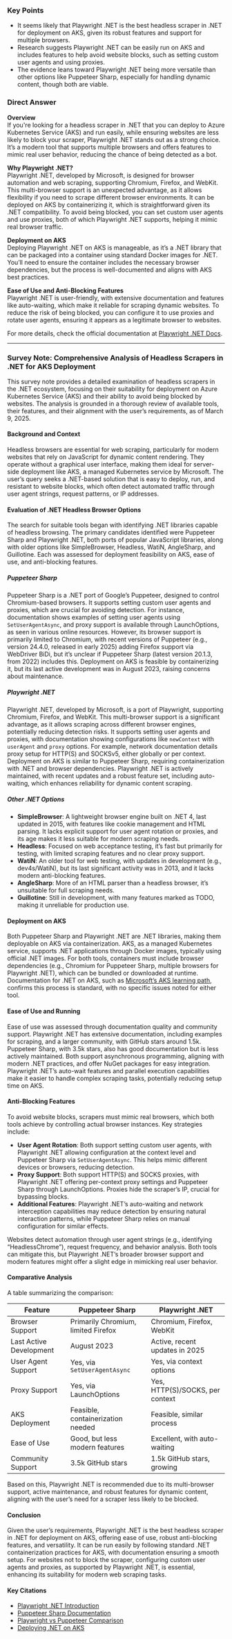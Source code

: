 ### Key Points
- It seems likely that Playwright .NET is the best headless scraper in .NET for deployment on AKS, given its robust features and support for multiple browsers.
- Research suggests Playwright .NET can be easily run on AKS and includes features to help avoid website blocks, such as setting custom user agents and using proxies.
- The evidence leans toward Playwright .NET being more versatile than other options like Puppeteer Sharp, especially for handling dynamic content, though both are viable.

### Direct Answer

**Overview**  
If you're looking for a headless scraper in .NET that you can deploy to Azure Kubernetes Service (AKS) and run easily, while ensuring websites are less likely to block your scraper, Playwright .NET stands out as a strong choice. It’s a modern tool that supports multiple browsers and offers features to mimic real user behavior, reducing the chance of being detected as a bot.

**Why Playwright .NET?**  
Playwright .NET, developed by Microsoft, is designed for browser automation and web scraping, supporting Chromium, Firefox, and WebKit. This multi-browser support is an unexpected advantage, as it allows flexibility if you need to scrape different browser environments. It can be deployed on AKS by containerizing it, which is straightforward given its .NET compatibility. To avoid being blocked, you can set custom user agents and use proxies, both of which Playwright .NET supports, helping it mimic real browser traffic.

**Deployment on AKS**  
Deploying Playwright .NET on AKS is manageable, as it’s a .NET library that can be packaged into a container using standard Docker images for .NET. You’ll need to ensure the container includes the necessary browser dependencies, but the process is well-documented and aligns with AKS best practices.

**Ease of Use and Anti-Blocking Features**  
Playwright .NET is user-friendly, with extensive documentation and features like auto-waiting, which make it reliable for scraping dynamic websites. To reduce the risk of being blocked, you can configure it to use proxies and rotate user agents, ensuring it appears as a legitimate browser to websites.

For more details, check the official documentation at [Playwright .NET Docs](https://playwright.dev/dotnet/docs/intro).

---

### Survey Note: Comprehensive Analysis of Headless Scrapers in .NET for AKS Deployment

This survey note provides a detailed examination of headless scrapers in the .NET ecosystem, focusing on their suitability for deployment on Azure Kubernetes Service (AKS) and their ability to avoid being blocked by websites. The analysis is grounded in a thorough review of available tools, their features, and their alignment with the user’s requirements, as of March 9, 2025.

#### Background and Context  
Headless browsers are essential for web scraping, particularly for modern websites that rely on JavaScript for dynamic content rendering. They operate without a graphical user interface, making them ideal for server-side deployment like AKS, a managed Kubernetes service by Microsoft. The user’s query seeks a .NET-based solution that is easy to deploy, run, and resistant to website blocks, which often detect automated traffic through user agent strings, request patterns, or IP addresses.

#### Evaluation of .NET Headless Browser Options  
The search for suitable tools began with identifying .NET libraries capable of headless browsing. The primary candidates identified were Puppeteer Sharp and Playwright .NET, both ports of popular JavaScript libraries, along with older options like SimpleBrowser, Headless, WatiN, AngleSharp, and Guillotine. Each was assessed for deployment feasibility on AKS, ease of use, and anti-blocking features.

##### Puppeteer Sharp  
Puppeteer Sharp is a .NET port of Google’s Puppeteer, designed to control Chromium-based browsers. It supports setting custom user agents and proxies, which are crucial for avoiding detection. For instance, documentation shows examples of setting user agents using `SetUserAgentAsync`, and proxy support is available through LaunchOptions, as seen in various online resources. However, its browser support is primarily limited to Chromium, with recent versions of Puppeteer (e.g., version 24.4.0, released in early 2025) adding Firefox support via WebDriver BiDi, but it’s unclear if Puppeteer Sharp (latest version 20.1.3, from 2022) includes this. Deployment on AKS is feasible by containerizing it, but its last active development was in August 2023, raising concerns about maintenance.

##### Playwright .NET  
Playwright .NET, developed by Microsoft, is a port of Playwright, supporting Chromium, Firefox, and WebKit. This multi-browser support is a significant advantage, as it allows scraping across different browser engines, potentially reducing detection risks. It supports setting user agents and proxies, with documentation showing configurations like `newContext` with `userAgent` and `proxy` options. For example, network documentation details proxy setup for HTTP(S) and SOCKSv5, either globally or per context. Deployment on AKS is similar to Puppeteer Sharp, requiring containerization with .NET and browser dependencies. Playwright .NET is actively maintained, with recent updates and a robust feature set, including auto-waiting, which enhances reliability for dynamic content scraping.

##### Other .NET Options  
- **SimpleBrowser**: A lightweight browser engine built on .NET 4, last updated in 2015, with features like cookie management and HTML parsing. It lacks explicit support for user agent rotation or proxies, and its age makes it less suitable for modern scraping needs.
- **Headless**: Focused on web acceptance testing, it’s fast but primarily for testing, with limited scraping features and no clear proxy support.
- **WatiN**: An older tool for web testing, with updates in development (e.g., dev4s/WatiN), but its last significant activity was in 2013, and it lacks modern anti-blocking features.
- **AngleSharp**: More of an HTML parser than a headless browser, it’s unsuitable for full scraping needs.
- **Guillotine**: Still in development, with many features marked as TODO, making it unreliable for production use.

#### Deployment on AKS  
Both Puppeteer Sharp and Playwright .NET are .NET libraries, making them deployable on AKS via containerization. AKS, as a managed Kubernetes service, supports .NET applications through Docker images, typically using official .NET images. For both tools, containers must include browser dependencies (e.g., Chromium for Puppeteer Sharp, multiple browsers for Playwright .NET), which can be bundled or downloaded at runtime. Documentation for .NET on AKS, such as [Microsoft’s AKS learning path](https://learn.microsoft.com/en-us/azure/aks/learn/quick-kube-up), confirms this process is standard, with no specific issues noted for either tool.

#### Ease of Use and Running  
Ease of use was assessed through documentation quality and community support. Playwright .NET has extensive documentation, including examples for scraping, and a larger community, with GitHub stars around 1.5k. Puppeteer Sharp, with 3.5k stars, also has good documentation but is less actively maintained. Both support asynchronous programming, aligning with modern .NET practices, and offer NuGet packages for easy integration. Playwright .NET’s auto-wait features and parallel execution capabilities make it easier to handle complex scraping tasks, potentially reducing setup time on AKS.

#### Anti-Blocking Features  
To avoid website blocks, scrapers must mimic real browsers, which both tools achieve by controlling actual browser instances. Key strategies include:
- **User Agent Rotation**: Both support setting custom user agents, with Playwright .NET allowing configuration at the context level and Puppeteer Sharp via `SetUserAgentAsync`. This helps mimic different devices or browsers, reducing detection.
- **Proxy Support**: Both support HTTP(S) and SOCKS proxies, with Playwright .NET offering per-context proxy settings and Puppeteer Sharp through LaunchOptions. Proxies hide the scraper’s IP, crucial for bypassing blocks.
- **Additional Features**: Playwright .NET’s auto-waiting and network interception capabilities may reduce detection by ensuring natural interaction patterns, while Puppeteer Sharp relies on manual configuration for similar effects.

Websites detect automation through user agent strings (e.g., identifying “HeadlessChrome”), request frequency, and behavior analysis. Both tools can mitigate this, but Playwright .NET’s broader browser support and modern features might offer a slight edge in mimicking real user behavior.

#### Comparative Analysis  
A table summarizing the comparison:

| Feature                  | Puppeteer Sharp                     | Playwright .NET                     |
|--------------------------|-------------------------------------|-------------------------------------|
| Browser Support          | Primarily Chromium, limited Firefox | Chromium, Firefox, WebKit           |
| Last Active Development  | August 2023                         | Active, recent updates in 2025      |
| User Agent Support       | Yes, via `SetUserAgentAsync`        | Yes, via context options            |
| Proxy Support            | Yes, via LaunchOptions              | Yes, HTTP(S)/SOCKS, per context     |
| AKS Deployment           | Feasible, containerization needed   | Feasible, similar process           |
| Ease of Use              | Good, but less modern features      | Excellent, with auto-waiting        |
| Community Support        | 3.5k GitHub stars                  | 1.5k GitHub stars, growing          |

Based on this, Playwright .NET is recommended due to its multi-browser support, active maintenance, and robust features for dynamic content, aligning with the user’s need for a scraper less likely to be blocked.

#### Conclusion  
Given the user’s requirements, Playwright .NET is the best headless scraper in .NET for deployment on AKS, offering ease of use, robust anti-blocking features, and versatility. It can be run easily by following standard .NET containerization practices for AKS, with documentation ensuring a smooth setup. For websites not to block the scraper, configuring custom user agents and proxies, as supported by Playwright .NET, is essential, enhancing its suitability for modern web scraping tasks.

#### Key Citations
- [Playwright .NET Introduction](https://playwright.dev/dotnet/docs/intro)
- [Puppeteer Sharp Documentation](https://www.puppeteersharp.com/)
- [Playwright vs Puppeteer Comparison](https://research.aimultiple.com/playwright-vs-puppeteer/)
- [Deploying .NET on AKS](https://learn.microsoft.com/en-us/azure/aks/learn/quick-kube-up)
